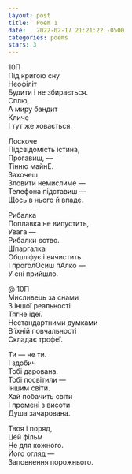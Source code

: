 ```yaml
---
layout: post
title:  Poem 1
date:   2022-02-17 21:21:22 -0500
categories: poems
stars: 3
---
```


10П\
Під кригою сну\
Неофіліт\
Будити і не збирається.\
Сплю,\
А миру бандит\
Кличе\
І тут же ховається.

Лоскоче\
Підсвідомість істина,\
Прогавиш, —\
Тінню майнЕ.\
Захочеш\
Зловити немислиме —\
Телефона підставиш —\
Щось в нього й впаде.

Рибалка\
Поплавка не випустить,\
Увага —\
Рибалки єство.\
Шпаргалка\
Обшліфує і вичистить.\
І проголОсиш пAлко —\
У сні прийшло. 

@
10П\
Мисливець за снами\
З іншої реальності\
Тягне ідеї.\
Нестандартними думками\
В їхній повчальності\
Складає трофеї.

Ти — не ти.\
І здобич\
Тобі дарована.\
Тобі посвітили —\
Іншим світи.\
Хай побачить світи\
І промені з висоти\
Душа зачарована.

Твоя і поряд,\
Цей фільм\
Не для кожного.\
Його огляд —\
Заповнення порожнього.
